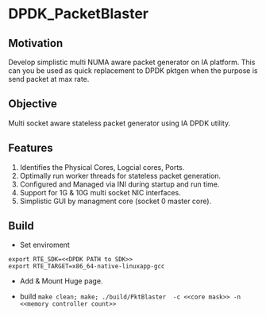 # DPDK_PacketBlaster

## Motivation
Develop simplistic multi NUMA aware packet generator on IA platform. This can you be used as quick replacement to DPDK pktgen when the purpose is send packet at max rate.

## Objective
Multi socket aware stateless packet generator using IA DPDK utility. 

## Features
1. Identifies the Physical Cores, Logcial cores, Ports.
2. Optimally run worker threads for stateless packet generation. 
3. Configured and Managed via INI during startup and run time.
4. Support for 1G & 10G multi socket NIC interfaces.
5. Simplistic GUI by managment core (socket 0 master core).

## Build

- Set enviroment
```
export RTE_SDK=<<DPDK PATH to SDK>>
export RTE_TARGET=x86_64-native-linuxapp-gcc
```

 - Add & Mount Huge page.

 - build ```make clean; make; ./build/PktBlaster  -c <<core mask>> -n <<memory controller count>>```
